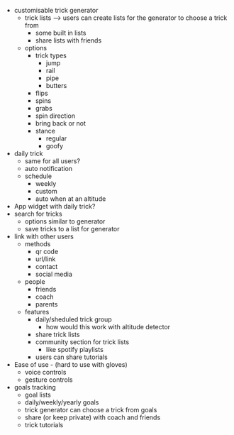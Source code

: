 - customisable trick generator
	- trick lists --> users can create lists for the generator to choose a trick from
		- some built in lists
		- share lists with friends
	- options
		- trick types
			- jump
			- rail
			- pipe
			- butters
		- flips
		- spins
		- grabs
		- spin direction
		- bring back or not
		- stance
			- regular
			- goofy
- daily trick
	- same for all users?
	- auto notification
	- schedule
		- weekly
		- custom
		- auto when at an altitude
- App widget with daily trick? 
- search for tricks
	- options similar to generator
	- save tricks to a list for generator
- link with other users
	- methods
		- qr code
		- url/link
		- contact
		- social media
	- people
		- friends
		- coach
		- parents
	- features
		- daily/sheduled trick group
			- how would this work with altitude detector
		- share trick lists
		- community section for trick lists
			- like spotify playlists
		- users can share tutorials
- Ease of use - (hard to use with gloves)
	- voice controls
	- gesture controls
- goals tracking
	- goal lists
	- daily/weekly/yearly goals
	- trick generator can choose a trick from goals
	- share (or keep private) with coach and friends
	- trick tutorials
